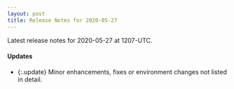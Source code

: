 ```yaml
---
layout: post
title: Release Notes for 2020-05-27
---
```


Latest release notes for 2020-05-27 at 1207-UTC.

<div class='updates' markdown='1'>

#### Updates

- {:.update} Minor enhancements, fixes or environment changes not listed in detail.

</div>


